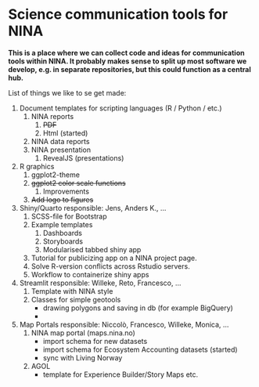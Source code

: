 # Science communication tools for NINA

**This is a place where we can collect code and ideas for communication tools within NINA. It probably makes sense to split up most software we develop, e.g. in separate repositories, but this could function as a central hub.**

List of things we like to se get made:

1. Document templates for scripting languages (R / Python / etc.)
    1. NINA reports
        1. ~~PDF~~
        2.  Html (started)
    2. NINA data reports
    3. NINA presentation
        1. RevealJS (presentations)
2. R graphics
    1. ggplot2-theme
    2. ~~ggplot2 color scale functions~~
        1. Improvements
    3. ~~Add logo to figures~~
3.  Shiny/Quarto
    responsible: Jens, Anders K., ... 
    1. SCSS-file for Bootstrap
    2. Example templates
        1. Dashboards
        2. Storyboards
        3. Modularised tabbed shiny app
    3. Tutorial for publicizing app on a NINA project page.
    4. Solve R-version conflicts across Rstudio servers.
    5. Workflow to containerize shiny apps
4. Streamlit
    responsible: Willeke, Reto, Francesco, ... 
    1. Template with NINA style
    2. Classes for simple geotools
       - drawing polygons and saving in db (for example BigQuery)
       - 
4. Map Portals
   responsible: Niccolò, Francesco, Willeke, Monica, ... 
   1. NINA map portal (maps.nina.no)
      - import schema for new datasets
      - import schema for Ecosystem Accounting datasets (started)
      - sync with Living Norway 
    2. AGOL
       - template for Experience Builder/Story Maps etc.
    
